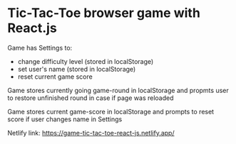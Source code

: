 # Tic-Tac-Toe browser game with React.js

Game has Settings to:
- change difficulty level (stored in localStorage)
- set user's name (stored in localStorage)
- reset current game score

Game stores currently going game-round in localStorage and propmts user to restore unfinished round in case if page was reloaded

Game stores current game-score in localStorage and prompts to reset score if user changes name in Settings

Netlify link: https://game-tic-tac-toe-react-js.netlify.app/
